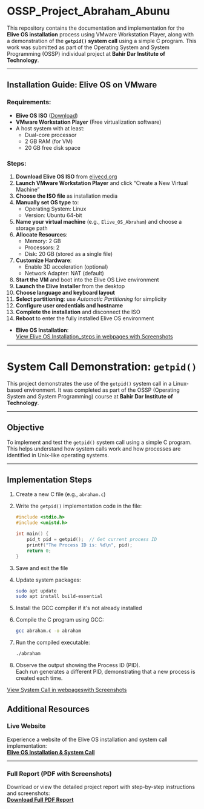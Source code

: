# OSSP_Project_Abraham_Abunu

This repository contains the documentation and implementation for the **Elive OS installation** process using VMware Workstation Player, along with a demonstration of the **`getpid()` system call** using a simple C program. This work was submitted as part of the Operating System and System Programming (OSSP) individual project at **Bahir Dar Institute of Technology**.

---

## Installation Guide: Elive OS on VMware

### Requirements:
- **Elive OS ISO** ([Download](https://www.elivecd.org/))
- **VMware Workstation Player** (Free virtualization software)
- A host system with at least:
  - Dual-core processor
  - 2 GB RAM (for VM)
  - 20 GB free disk space

### Steps:

1. **Download Elive OS ISO** from [elivecd.org](https://www.elivecd.org/)
2. **Launch VMware Workstation Player** and click “Create a New Virtual Machine”
3. **Choose the ISO file** as installation media
4. **Manually set OS type** to:  
   - Operating System: Linux  
   - Version: Ubuntu 64-bit  
5. **Name your virtual machine** (e.g., `Elive_OS_Abraham`) and choose a storage path
6. **Allocate Resources**:  
   - Memory: 2 GB  
   - Processors: 2  
   - Disk: 20 GB (stored as a single file)
7. **Customize Hardware**:
   - Enable 3D acceleration (optional)
   - Network Adapter: NAT (default)
8. **Start the VM** and boot into the Elive OS Live environment
9. **Launch the Elive Installer** from the desktop
10. **Choose language and keyboard layout**
11. **Select partitioning**: use *Automatic Partitioning* for simplicity
12. **Configure user credentials and hostname**
13. **Complete the installation** and disconnect the ISO
14. **Reboot** to enter the fully installed Elive OS environment


- **Elive OS Installation**:  
  [View Elive OS Installation_steps in webpages with Screenshots](https://ababu1212.github.io/OSSP_Project_Abraham_Abunu/OS_installation.html)

---

# System Call Demonstration: `getpid()`

This project demonstrates the use of the `getpid()` system call in a Linux-based environment. It was completed as part of the OSSP (Operating System and System Programming) course at **Bahir Dar Institute of Technology**.

---

## Objective

To implement and test the `getpid()` system call using a simple C program. This helps understand how system calls work and how processes are identified in Unix-like operating systems.

---

## Implementation Steps

1. Create a new C file (e.g., `abraham.c`)  
2. Write the `getpid()` implementation code in the file:

    ```c
    #include <stdio.h>
    #include <unistd.h>

    int main() {
        pid_t pid = getpid();  // Get current process ID
        printf("The Process ID is: %d\n", pid);
        return 0;
    }
    ```

3. Save and exit the file  
4. Update system packages:

    ```bash
    sudo apt update
    sudo apt install build-essential
    ```

5. Install the GCC compiler if it's not already installed  
6. Compile the C program using GCC:

    ```bash
    gcc abraham.c -o abraham
    ```

7. Run the compiled executable:

    ```bash
    ./abraham
    ```

8. Observe the output showing the Process ID (PID).  
   Each run generates a different PID, demonstrating that a new process is created each time.


  [View System Call in webpageswith Screenshots](https://ababu1212.github.io/OSSP_Project_Abraham_Abunu/System_call.html)




## Additional Resources

### Live Website  
Experience a website of the Elive OS installation and system call implementation:  
**[Elive OS Installation & System Call](https://ababu1212.github.io/OSSP_Project_Abraham_Abunu/)**

---

### Full Report (PDF with Screenshots)  
Download or view the detailed project report with step-by-step instructions and screenshots:  
**[Download Full PDF Report](https://github.com/Ababu1212/OSSP_Project_Abraham_Abunu/blob/main/OSSP_Individual_Abraham_Abunu_BDU1600595_A.pdf)**
